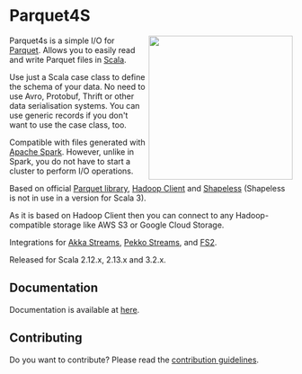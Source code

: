# Parquet4S

<img align="right" width="256px" height="256px" src="site/docs/images/features-header.svg"/>

Parquet4s is a simple I/O for [Parquet](https://parquet.apache.org/). Allows you to easily read and write Parquet files in [Scala](https://www.scala-lang.org/).

Use just a Scala case class to define the schema of your data. No need to use Avro, Protobuf, Thrift or other data serialisation systems. You can use generic records if you don't want to use the case class, too.

Compatible with files generated with [Apache Spark](https://spark.apache.org/). However, unlike in Spark, you do not have to start a cluster to perform I/O operations.

Based on official [Parquet library](https://github.com/apache/parquet-mr), [Hadoop Client](https://github.com/apache/hadoop) and [Shapeless](https://github.com/milessabin/shapeless) (Shapeless is not in use in a version for Scala 3).

As it is based on Hadoop Client then you can connect to any Hadoop-compatible storage like AWS S3 or Google Cloud Storage.

Integrations for [Akka Streams](https://doc.akka.io/docs/akka/current/stream/index.html), [Pekko Streams](https://pekko.apache.org/docs/pekko/current/stream/index.html), and [FS2](https://fs2.io/).

Released for Scala 2.12.x, 2.13.x and 3.2.x.

## Documentation

Documentation is available at [here](https://mjakubowski84.github.io/parquet4s/).

## Contributing

Do you want to contribute? Please read the [contribution guidelines](CONTRIBUTING.md).
